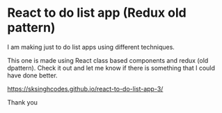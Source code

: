 # React to do list app (Redux old pattern)

I am making just to do list apps using different techniques.

This one is made using React class based components and redux (old dpattern). Check it out and let me know if there is something that I could have done better.

https://sksinghcodes.github.io/react-to-do-list-app-3/

Thank you
